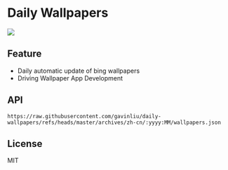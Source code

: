 # Daily Wallpapers
  
![](https://www.bing.com/th?id=OHR.SantaClausVillage_ZH-CN1839275027_UHD.jpg)

## Feature

- Daily automatic update of bing wallpapers
- Driving Wallpaper App Development

## API

```
https://raw.githubusercontent.com/gavinliu/daily-wallpapers/refs/heads/master/archives/zh-cn/:yyyy:MM/wallpapers.json
```

## License

MIT
  